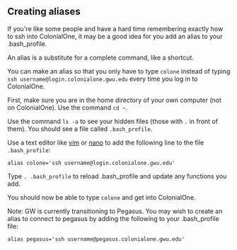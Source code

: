 ## Creating aliases

If you're like some people and have a hard time remembering exactly how to ssh into ColonialOne, it may be a good idea for you add an alias to your .bash_profile.

An alias is a substitute for a complete command, like a shortcut. 

You can make an alias so that you only have to type `colone` instead of typing `ssh username@login.colonialone.gwu.edu` every time you log in to ColonialOne.

First, make sure you are in the home directory of your own computer (not on ColonialOne). Use the command `cd ~`.

Use the command `ls -a` to see your hidden files (those with `.` in front of them). You should see a file called `.bash_profile`.

Use a text editor like [vim](https://coderwall.com/p/adv71w/basic-vim-commands-for-getting-started) or [nano](https://www.howtogeek.com/howto/42980/the-beginners-guide-to-nano-the-linux-command-line-text-editor/) to add the following line to the file `.bash_profile`:

`alias colone='ssh username@login.colonialone.gwu.edu'`

Type `. .bash_profile` to reload .bash_profile and update any functions you add.

You should now be able to type `colone` and get into ColonialOne.

Note: GW is currently transitioning to Pegasus. You may wish to create an alias to connect to pegasus by adding the following to your .bash_profile file:

`alias pegasus='ssh username@pegasus.colonialone.gwu.edu'`
